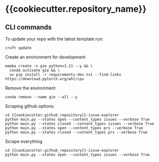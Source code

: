 # {{cookiecutter.repository_name}}

## CLI commands

To update your repo with the latest template run:
```
cruft update
```

Create an environment for development
```
mamba create -n gie python=3.11 --y && \
  conda activate gie && \
  uv pip install -r requirements-dev.txt --find-links https://download.pytorch.org/whl/cpu
```

Remove the environment
```
conda remove --name gie --all --y
```

Scraping github options:
```
cd {{cookiecutter.github_repository}}-issue-explorer
python main.py --states open --content_types issues --verbose True
python main.py --states closed --content_types issues --verbose True
python main.py --states open --content_types prs --verbose True
python main.py --states closed --content_types prs --verbose True
```

Scrape everything
```
cd {{cookiecutter.github_repository}}-issue-explorer
python main.py --states open --content_types issues --verbose True
```
